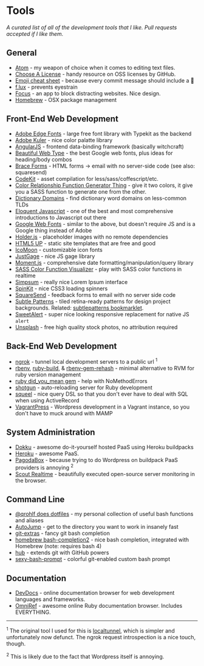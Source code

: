 # Tools
*A curated list of all of the development tools that I like. Pull requests accepted if I like them.*

## General
- [Atom](https://atom.io) - my weapon of choice when it comes to editing text files.
- [Choose A License](http://choosealicense.com) - handy resource on OSS licenses by GitHub.
- [Emoji cheat sheet](http://www.emoji-cheat-sheet.com) - because every commit message should include a :panda_face:
- [f.lux](http://justgetflux.com) - prevents eyestrain
- [Focus](http://heyfocus.com) - an app to block distracting websites. Nice design.
- [Homebrew](http://brew.sh) - OSX package management

##  Front-End Web Development
- [Adobe Edge Fonts](https://edgewebfonts.adobe.com/index) - large free font library with Typekit as the backend
- [Adobe Kuler](https://kuler.adobe.com) - nice color palatte library
- [AngularJS](http://angularjs.org) - frontend data-binding framework (basically witchcraft)
- [Beautiful Web Type](http://hellohappy.org/beautiful-web-type/) - the best Google web fonts, plus ideas for heading/body combos
- [Brace Forms](http://forms.brace.io/) - HTML forms -> email with no server-side code (see also: squaresend)
- [CodeKit](https://incident57.com/codekit/) - asset compilation for less/sass/coffescript/etc.
- [Color Relationship Function Generator Thing](http://ethanmuller.github.io/sass-color-function-generator-thing/) - give it two colors, it give you a SASS function to generate one from the other.
- [Dictionary Domains](http://www.dictionarydomains.co) - find dictionary word domains on less-common TLDs
- [Eloquent Javascript](http://eloquentjavascript.net/) - one of the best and most comprehensive introductions to Javascript out there
- [Google Web Fonts](https://www.google.com/fonts) - similar to the above, but doesn't require JS and is a Google thing instead of Adobe
- [Holder.js](http://imsky.github.io/holder/) - placeholder images with no remote dependencies
- [HTML5 UP](http://html5up.net) - static site templates that are free and good
- [IcoMoon](http://icomoon.io) - customizable icon fonts
- [JustGage](http://justgage.com) - nice JS gage library
- [Moment.js](http://momentjs.com) - comprehensive date formatting/manipulation/query library
- [SASS Color Function Visualizer](http://sassme.arc90.com) - play with SASS color functions in realtime
- [Simpsum](https://toolbelt.pixelapse.com/ipsum) - really nice Lorem Ipsum interface
- [SpinKit](http://tobiasahlin.com/spinkit/) - nice CSS3 loading spinners
- [SquareSend](https://squaresend.com) - feedback forms to email with no server side code
- [Subtle Patterns](http://subtlepatterns.com) - tiled retina-ready patterns for design project backgrounds. Related: [subtlepatterns bookmarklet](http://bradjasper.com/subtle-patterns-bookmarklet/#.UxvLKNwwfXk).
- [SweetAlert](https://github.com/t4t5/sweetalert) - super nice looking responsive replacement for native JS `alert`
- [Unsplash](http://unsplash.com) - free high quality stock photos, no attribution required

## Back-End Web Development
- [ngrok](https://ngrok.com) - tunnel local development servers to a public url <sup>1</sup>
- [rbenv](https://github.com/sstephenson/rbenv), [ruby-build](https://github.com/sstephenson/ruby-build), & [rbenv-gem-rehash](https://github.com/sstephenson/rbenv-gem-rehash) - minimal alternative to RVM for ruby version management
- [ruby did_you_mean gem](http://www.yukinishijima.net/2014/10/21/did-you-mean-experience-in-ruby.html) - help with NoMethodErrors
- [shotgun](https://github.com/rtomayko/shotgun) - auto-reloading server for Ruby development
- [squeel](https://github.com/activerecord-hackery/squeel) - nice query DSL so that you don't ever have to deal with SQL when using ActiveRecord
- [VagrantPress](http://vagrantpress.org) - Wordpress development in a Vagrant instance, so you don't have to muck around with MAMP

## System Administration
- [Dokku](https://github.com/progrium/dokku) - awesome do-it-yourself hosted PaaS using Heroku buildpacks
- [Heroku](https://www.heroku.com) - awesome PaaS.
- [PagodaBox](https://pagodabox.com) - because trying to do Wordpress on buildpack PaaS providers is annoying <sup>2</sup>
- [Scout Realtime](http://scoutapp.github.io/scout_realtime/) - beautifully executed open-source server monitoring in the browser.

## Command Line
- [@qrohlf does dotfiles](https://github.com/qrohlf/dotfiles) - my personal collection of useful bash functions and aliases
- [AutoJump](https://github.com/joelthelion/autojump) - get to the directory you want to work in insanely fast
- [git-extras](https://github.com/visionmedia/git-extras) - fancy git bash completion
- [homebrew bash-completion2](https://github.com/Homebrew/homebrew-versions/blob/master/bash-completion2.rb) - nice bash completion, integrated with Homebrew (note: requires bash 4)
- [hub](https://github.com/github/hub) - extends git with GitHub powers
- [sexy-bash-prompt](https://github.com/twolfson/sexy-bash-prompt) - colorful git-enabled custom bash prompt

## Documentation
- [DevDocs](http://devdocs.io) - online documentation browser for web development languages and frameworks.
- [OmniRef](http://www.omniref.com) - awesome online Ruby documentation browser. Includes EVERYTHING.

-----
<sup>1</sup> The original tool I used for this is [localtunnel](https://github.com/progrium/localtunnel), which is simpler and unfortunately now defunct. The ngrok request introspection is a nice touch, though.

<sup>2</sup> This is likely due to the fact that Wordpress itself is annoying.
